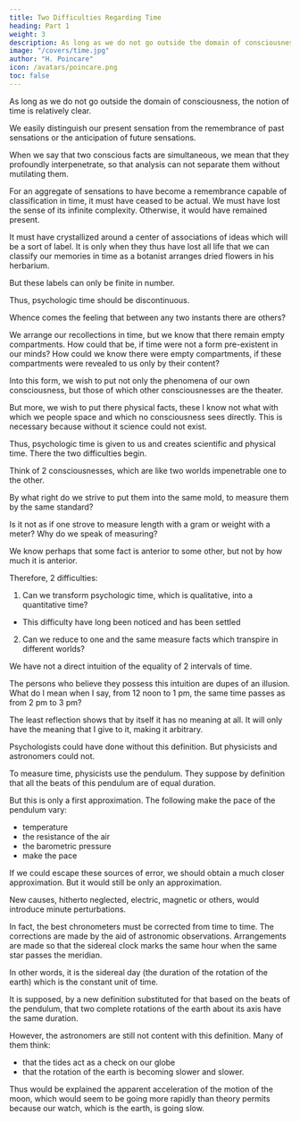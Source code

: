 ```yaml
---
title: Two Difficulties Regarding Time
heading: Part 1
weight: 3
description: As long as we do not go outside the domain of consciousness, the notion of time is relatively clear
image: "/covers/time.jpg"
author: "H. Poincare"
icon: /avatars/poincare.png
toc: false
---
```




As long as we do not go outside the domain of consciousness, the notion of time is relatively clear. 

We easily distinguish our present sensation from the remembrance of past sensations or the anticipation of future sensations. 
<!-- but we know perfectly well what we mean when we say that of two conscious phenomena which we remember, one was anterior to the other; or that, of two foreseen conscious phenomena, one will be anterior to the other. -->

When we say that two conscious facts are simultaneous, we mean that they profoundly interpenetrate, so that analysis can not separate them without mutilating them.

<!-- The order in which we arrange conscious phenomena does not admit of any arbitrariness. It is imposed upon us and of it we can change nothing. -->

For an aggregate of sensations to have become a remembrance capable of classification in time, it must have ceased to be actual. We must have lost the sense of its infinite complexity. Otherwise, it would have remained present. 

It must have crystallized around a center of associations of ideas which will be a sort of label. It is only when they thus have lost all life that we can classify our memories in time as a botanist arranges dried flowers in his herbarium.

But these labels can only be finite in number.

Thus, psychologic time should be discontinuous. 

Whence comes the feeling that between any two instants there are others? 

We arrange our recollections in time, but we know that there remain empty compartments. How could that be, if time were not a form pre-existent in our minds? How could we know there were empty compartments, if these compartments were revealed to us only by their content?

<!-- II -->

Into this form, we wish to put not only the phenomena of our own consciousness, but those of which other consciousnesses are the theater. 

But more, we wish to put there physical facts, these I know not what with which we people space and which no consciousness sees directly. This is necessary because without it science could not exist.

Thus, psychologic time is given to us and creates scientific and physical time. There the two difficulties begin.

Think of 2 consciousnesses, which are like two worlds impenetrable one to the other. 

By what right do we strive to put them into the same mold, to measure them by the same standard? 

Is it not as if one strove to measure length with a gram or weight with a meter? Why do we speak of measuring? 

We know perhaps that some fact is anterior to some other, but not by how much it is anterior.

Therefore, 2 difficulties:

1. Can we transform psychologic time, which is qualitative, into a quantitative time?
  - This difficulty have long been noticed and has been settled

2. Can we reduce to one and the same measure facts which transpire in different worlds?


<!-- III -->

We have not a direct intuition of the equality of 2 intervals of time. 

The persons who believe they possess this intuition are dupes of an illusion. What do I mean when I say, from 12 noon to 1 pm, the same time passes as from 2 pm to 3 pm?

The least reflection shows that by itself it has no meaning at all. It will only have the meaning that I give to it, making it arbitrary.

Psychologists could have done without this definition. But physicists and astronomers could not.

To measure time, physicists use the pendulum. They suppose by definition that all the beats of this pendulum are of equal duration. 

But this is only a first approximation. The following make the pace of the pendulum vary:
- temperature
- the resistance of the air
- the barometric pressure
- make the pace

If we could escape these sources of error, we should obtain a much closer approximation. But it would still be only an approximation. 

New causes, hitherto neglected, electric, magnetic or others, would introduce minute perturbations.

In fact, the best chronometers must be corrected from time to time. The corrections are made by the aid of astronomic observations. Arrangements are made so that the sidereal clock marks the same hour when the same star passes the meridian. 

In other words, it is the sidereal day (the duration of the rotation of the earth) which is the constant unit of time. 

It is supposed, by a new definition substituted for that based on the beats of the pendulum, that two complete rotations of the earth about its axis have the same duration.

However, the astronomers are still not content with this definition. Many of them think:
- that the tides act as a check on our globe
- that the rotation of the earth is becoming slower and slower. 

Thus would be explained the apparent acceleration of the motion of the moon, which would seem to be going more rapidly than theory permits because our watch, which is the earth, is going slow.


